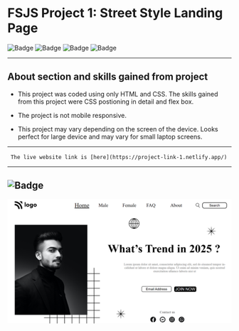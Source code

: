 # FSJS Project 1: Street Style Landing Page


![Badge](https://img.shields.io/badge/HTML-CSS-blue)
![Badge](https://img.shields.io/badge/FSJS%20Bootcamp-Hitesh%20Choudhary-orange)
![Badge](https://img.shields.io/badge/Time%20Taken-7%20Hrs-red)
![Badge](https://img.shields.io/badge/Mobile%20Responsive%20-Nope-brightgreen)

***

## About section and skills gained from project
- This project was coded using only HTML and CSS. The skills gained from this project were CSS postioning in detail and flex box.

- The project is not mobile responsive.

- This project may vary depending on the screen of the device. Looks perfect for large device and may vary for small laptop screens.

***

```
 The live website link is [here](https://project-link-1.netlify.app/)
```
***
## ![Badge](https://img.shields.io/badge/FINAL-OUTPUT-yellow)

![Output](./Final%20output/Final%20output.png)










